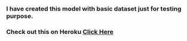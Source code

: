 ### I have created this model with basic dataset just for testing purpose.

### Check out this on Heroku <a href="https://novid-predict.herokuapp.com/">Click Here</a>
